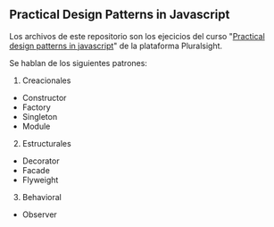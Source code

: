 Practical Design Patterns in Javascript
---

Los archivos de este repositorio son los ejecicios del curso "[Practical design patterns in javascript](https://www.pluralsight.com/courses/javascript-practical-design-patterns)" de la plataforma Pluralsight.

Se hablan de los siguientes patrones:

1. Creacionales
* Constructor
* Factory
* Singleton
* Module

2. Estructurales
* Decorator
* Facade
* Flyweight

3. Behavioral
* Observer